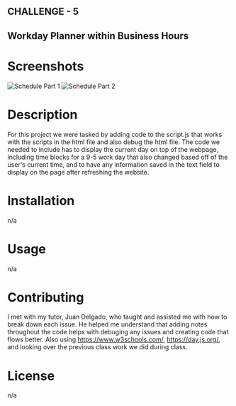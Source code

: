 ## CHALLENGE - 5 

## Workday Planner within Business Hours

# Screenshots
![Schedule Part 1](https://user-images.githubusercontent.com/127711552/233382242-4b329787-5d75-4b06-a611-f08ba15f78fb.PNG)
![Schedule Part 2](https://user-images.githubusercontent.com/127711552/233382397-7778b4aa-4fe3-4daa-8744-f915dabee8d0.PNG)


# Description
For this project we were tasked by adding code to the script.js that works with the scripts in the html file and also debug the html file. The code we needed to include has to display the current day on top of the webpage, including time blocks for a  9-5 work day that also changed based off of the user's current time, and to have any information saved in the text field to display on the page after refreshing the website. 

# Installation
n/a

# Usage 
n/a

# Contributing 
I met with my tutor, Juan Delgado, who taught and assisted me with how to break down each issue. He helped me understand that adding notes throughout the code helps with debuging any issues and creating code that flows better. Also using https://www.w3schools.com/, https://day.js.org/, and looking over the previous class work we did during class.

# License 
n/a
